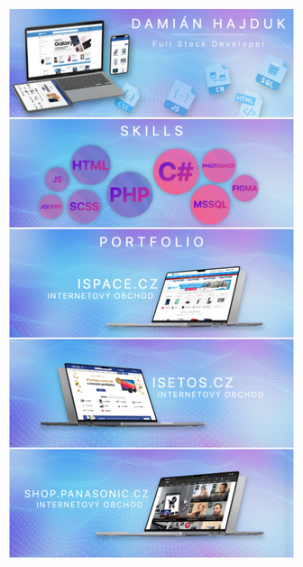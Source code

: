 <!--
### Hi there 👋

**damianhajduk/damianhajduk** is a ✨ _special_ ✨ repository because its `README.md` (this file) appears on your GitHub profile.

Here are some ideas to get you started:

- 🔭 I’m currently working on ...
- 🌱 I’m currently learning ...
- 👯 I’m looking to collaborate on ...
- 🤔 I’m looking for help with ...
- 💬 Ask me about ...
- 📫 How to reach me: ...
- 😄 Pronouns: ...
- ⚡ Fun fact: ...
-->

![alt text](https://github.com/damianhajduk/damianhajduk/blob/main/Artboard1.jpg?raw=true)
![alt text](https://github.com/damianhajduk/damianhajduk/blob/main/Artboard2.jpg?raw=true)
[![alt text](https://github.com/damianhajduk/damianhajduk/blob/main/Artboard3.jpg?raw=true)](https://www.ispace.cz/)
[![alt text](https://github.com/damianhajduk/damianhajduk/blob/main/Artboard4.jpg?raw=true)](https://www.isetos.cz/)
[![alt text](https://github.com/damianhajduk/damianhajduk/blob/main/Artboard5.jpg?raw=true)](https://shop.panasonic.cz/)
